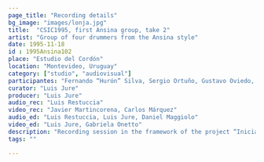 ```yaml
---
page_title: "Recording details"
bg_image: "images/lonja.jpg"
title:  "CSIC1995, first Ansina group, take 2"  
artist: "Group of four drummers from the Ansina style"  
date: 1995-11-18
id : 1995Ansina102
place: "Estudio del Cordón"  
location: "Montevideo, Uruguay"  
category: ["studio", "audiovisual"]
participantes: "Fernando “Hurón” Silva, Sergio Ortuño, Gustavo Oviedo, Edinson “Palo” Oviedo"  
curator: "Luis Jure"  
producer: "Luis Jure"  
audio_rec: "Luis Restuccia"  
video_rec: "Javier Martincorena, Carlos Márquez"  
audio_ed: "Luis Restuccia, Luis Jure, Daniel Maggiolo"  
video_ed: "Luis Jure, Gabriela Onetto"  
description: "Recording session in the framework of the project “Iniciación a la documentación y análisis del candombe afro-uruguayo” funded by CSIC, the research agency of the University."  
tags: ""  

---
```

